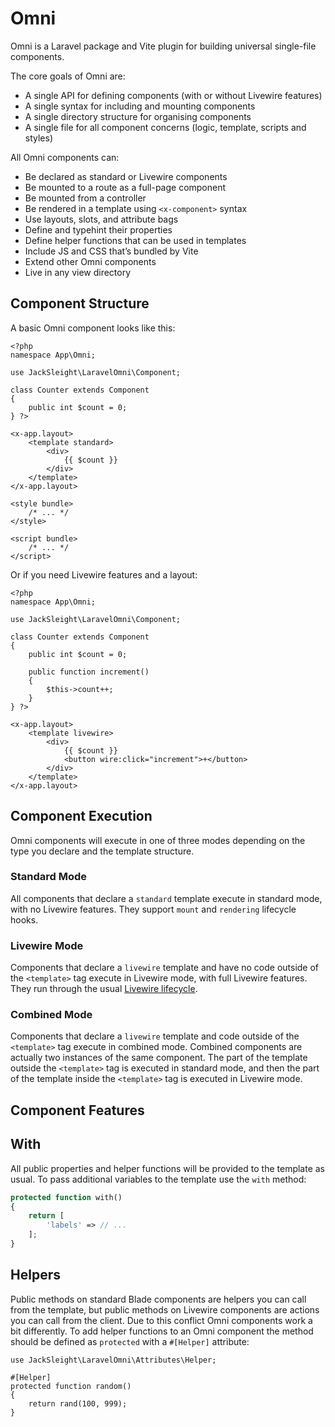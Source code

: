 # Omni

Omni is a Laravel package and Vite plugin for building universal single-file components.

The core goals of Omni are:

- A single API for defining components (with or without Livewire features)
- A single syntax for including and mounting components
- A single directory structure for organising components
- A single file for all component concerns (logic, template, scripts and styles)

All Omni components can:

- Be declared as standard or Livewire components
- Be mounted to a route as a full-page component  
- Be mounted from a controller
- Be rendered in a template using `<x-component>` syntax  
- Use layouts, slots, and attribute bags  
- Define and typehint their properties
- Define helper functions that can be used in templates
- Include JS and CSS that’s bundled by Vite
- Extend other Omni components
- Live in any view directory

## Component Structure

A basic Omni component looks like this:

```blade
<?php 
namespace App\Omni;

use JackSleight\LaravelOmni\Component;

class Counter extends Component
{
    public int $count = 0;
} ?>

<x-app.layout>
    <template standard>
        <div>
            {{ $count }}
        </div>
    </template>
</x-app.layout>

<style bundle>
    /* ... */
</style>

<script bundle>
    /* ... */
</script>
```

Or if you need Livewire features and a layout:

```blade
<?php 
namespace App\Omni;

use JackSleight\LaravelOmni\Component;

class Counter extends Component
{
    public int $count = 0;

    public function increment()
    {
        $this->count++;
    }
} ?>

<x-app.layout>
    <template livewire> 
        <div>
            {{ $count }}
            <button wire:click="increment">+</button>
        </div>
    </template>
</x-app.layout>
```

## Component Execution

Omni components will execute in one of three modes depending on the type you declare and the template structure.

### Standard Mode

All components that declare a `standard` template execute in standard mode, with no Livewire features. They support `mount` and `rendering` lifecycle hooks.

### Livewire Mode

Components that declare a `livewire` template and have no code outside of the `<template>` tag execute in Livewire mode, with full Livewire features. They run through the usual [Livewire lifecycle](https://livewire.laravel.com/docs/lifecycle-hooks).

### Combined Mode

Components that declare a `livewire` template and code outside of the `<template>` tag execute in combined mode. Combined components are actually two instances of the same component. The part of the template outside the `<template>` tag is executed in standard mode, and then the part of the template inside the `<template>` tag is executed in Livewire mode.

## Component Features

## With

All public properties and helper functions will be provided to the template as usual. To pass additional variables to the template use the `with` method:

```php
protected function with()
{
    return [
        'labels' => // ...
    ];
}
```

## Helpers

Public methods on standard Blade components are helpers you can call from the template, but public methods on Livewire components are actions you can call from the client. Due to this conflict Omni components work a bit differently. To add helper functions to an Omni component the method should be defined as `protected` with a `#[Helper]` attribute:

```
use JackSleight\LaravelOmni\Attributes\Helper;

#[Helper]
protected function random()
{
    return rand(100, 999);
}
```